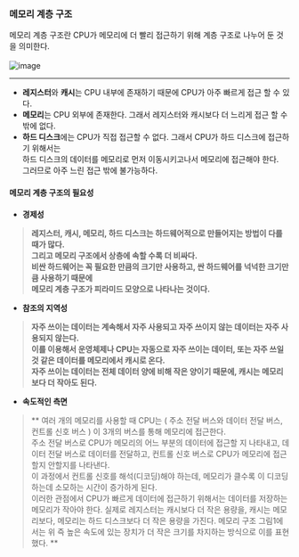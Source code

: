

### 메모리 계층 구조


메모리 계층 구조란 CPU가 메모리에 더 빨리 접근하기 위해 계층 구조로 나누어 둔 것을 의미한다. </br>
</br>
![image](https://upload.wikimedia.org/wikipedia/commons/thumb/c/c6/%EB%A9%94%EB%AA%A8%EB%A6%AC%EA%B3%84%EC%B8%B5%EA%B5%AC%EC%A1%B0%EA%B7%B8%EB%A6%BC1.png/330px-%EB%A9%94%EB%AA%A8%EB%A6%AC%EA%B3%84%EC%B8%B5%EA%B5%AC%EC%A1%B0%EA%B7%B8%EB%A6%BC1.png)

---
* **레지스터**와 **캐시**는 CPU 내부에 존재하기 때문에 CPU가 아주 빠르게 접근 할 수 있다. <br>
* **메모리**는 CPU 외부에 존재한다. 그래서 레지스터와 캐시보다 더 느리게 접근 할 수 밖에 없다. </br>
* **하드 디스크**에는 CPU가 직접 접근할 수 없다. 그래서 CPU가 하드 디스크에 접근하기 위해서는 <br>하드 디스크의 데이터를 메모리로 먼저 이동시키고나서 메모리에 접근해야 한다.
<br>그러므로 아주 느린 접근 밖에 불가능하다.


#### 메모리 계층 구조의 필요성

* **경제성** 
> **레지스터, 캐시, 메모리, 하드 디스크는 하드웨어적으로 만들어지는 방법이 다를 때가 많다.<br> 그리고 메모리 구조에서 상층에 속할 수록 더 비싸다. <br>비싼 하드웨어는 꼭 필요한 만큼의 크기만 사용하고, 싼 하드웨어를 넉넉한 크기만큼 사용하기 때문에<br> 메모리 계층 구조가 피라미드 모양으로 나타나는 것이다.**


* **참조의 지역성** 
> **자주 쓰이는 데이터는 계속해서 자주 사용되고 자주 쓰이지 않는 데이터는 자주 사용되지 않는다.<br>
이를 이용해서 운영체제나 CPU는 자동으로 자주 쓰이는 데이터, 또는 자주 쓰일 것 같은 데이터를 메모리에서 캐시로 온다.<br>
자주 쓰이는 데이터는 전체 데이터 양에 비해 작은 양이기 때문에, 캐시는 메모리보다 더 작아도 된다.**

* **속도적인 측면**
> ** 여러 개의 메모리를 사용할 때 CPU는 ( 주소 전달 버스와 데이터 전달 버스, 컨트롤 신호 버스 ) 이 3개의 버스를 통해 메모리에 접근한다.<br>
주소 전달 버스로 CPU가 메모리의 어느 부분의 데이터에 접근할 지 나타내고, 데이터 전달 버스로 데이터를 전달하고, 컨트롤 신호 버스로 CPU가 메모리에 접근할지 안할지를 나타낸다.<br>
이 과정에서 컨트롤 신호를 해석(디코딩)해야 하는데, 메모리가 클수록 이 디코딩하는데 소모하는 시간이 증가하게 된다.<br>
이러한 관점에서 CPU가 빠르게 데이터에 접근하기 위해서는 데이터를 저장하는 메모리가 작아야 한다. 실제로 레지스터는 캐시보다 더 작은 용량을, 캐시는 메모리보다, 메모리는 하드 디스크보다 더 작은 용량을 가진다. 메모리 구조 그림1에서는 위 즉 높은 속도에 있는 장치가 더 작은 크기를 차지하는 방식으로 이를 표현했다. **
